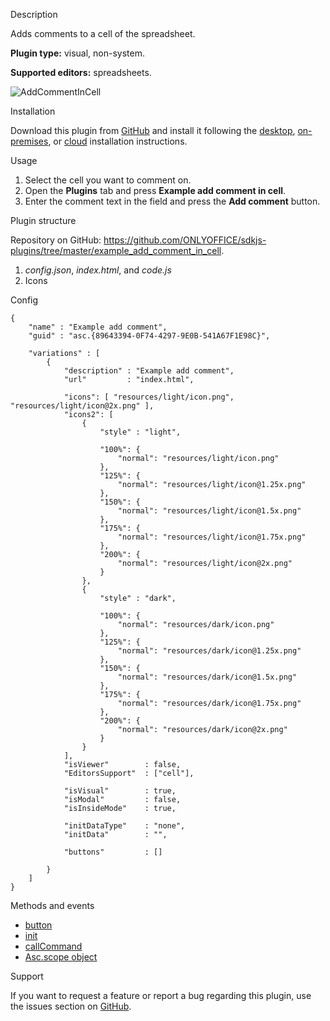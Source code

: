 Description

Adds comments to a cell of the spreadsheet.

**Plugin type:** visual, non-system.

**Supported editors:** spreadsheets.

![AddCommentInCell](/plugins/gifs/add-comment-in-cell.gif)

Installation

Download this plugin from [GitHub](https://github.com/ONLYOFFICE/sdkjs-plugins/tree/master/example_add_comment_in_cell) and install it following the [desktop](/plugin/installation/desktop), [on-premises](/plugin/installation/onpremises), or [cloud](/plugin/installation/cloud) installation instructions.

Usage

1. Select the cell you want to comment on.
2. Open the **Plugins** tab and press **Example add comment in cell**.
3. Enter the comment text in the field and press the **Add comment** button.

Plugin structure

Repository on GitHub: <https://github.com/ONLYOFFICE/sdkjs-plugins/tree/master/example_add_comment_in_cell>.

1. *config.json*, *index.html*, and *code.js*
2. Icons

Config

```
{
    "name" : "Example add comment",
    "guid" : "asc.{89643394-0F74-4297-9E0B-541A67F1E98C}",

    "variations" : [
        {
            "description" : "Example add comment",
            "url"         : "index.html",

            "icons": [ "resources/light/icon.png", "resources/light/icon@2x.png" ],
            "icons2": [
                {
                    "style" : "light",
                    
                    "100%": {
                        "normal": "resources/light/icon.png"
                    },
                    "125%": {
                        "normal": "resources/light/icon@1.25x.png"
                    },
                    "150%": {
                        "normal": "resources/light/icon@1.5x.png"
                    },
                    "175%": {
                        "normal": "resources/light/icon@1.75x.png"
                    },
                    "200%": {
                        "normal": "resources/light/icon@2x.png"
                    }
                },
                {
                    "style" : "dark",
                    
                    "100%": {
                        "normal": "resources/dark/icon.png"
                    },
                    "125%": {
                        "normal": "resources/dark/icon@1.25x.png"
                    },
                    "150%": {
                        "normal": "resources/dark/icon@1.5x.png"
                    },
                    "175%": {
                        "normal": "resources/dark/icon@1.75x.png"
                    },
                    "200%": {
                        "normal": "resources/dark/icon@2x.png"
                    }
                }
            ],
            "isViewer"        : false,
            "EditorsSupport"  : ["cell"],

            "isVisual"        : true,
            "isModal"         : false,
            "isInsideMode"    : true,

            "initDataType"    : "none",
            "initData"        : "",

            "buttons"         : []
 
        }
    ]
}
```

Methods and events

* [button](/plugin/events/button)
* [init](/plugin/events/init)
* [callCommand](/plugin/callcommand)
* [Asc.scope object](/plugin/scope)

Support

If you want to request a feature or report a bug regarding this plugin, use the issues section on [GitHub](https://github.com/ONLYOFFICE/sdkjs-plugins/issues).
